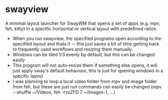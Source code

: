 # swayview
A minimal layout launcher for SwayWM that opens a set of apps (e.g. mpv, feh, kitty) in a specific horizontal or vertical layout with predefined ratios.

* When you run swayview, the specified programs open according to the specified layout and thats it -- this just saves a bit of time getting back to frequently used workflows and resizing them manually
* Windows can be tiled 1/3 evenly by default, but this can be changed easily
* This program will not auto-resize them if something else opens, it will just apply sway's default behaviour, this is just for opening windows in a specific layout
* I was planning to loop a local video folder from mpv and image folder from feh, but these are just run commands can easily be changed (mpv --shuffle ~/Videos, feh -rzsZFD 7 ~/Images-1, ...)
